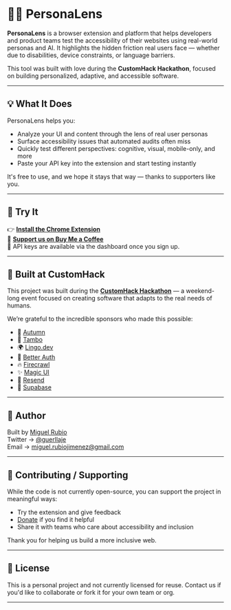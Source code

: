 # 🕵️‍♀️ PersonaLens

**PersonaLens** is a browser extension and platform that helps developers and product teams test the accessibility of their websites using real-world personas and AI. It highlights the hidden friction real users face — whether due to disabilities, device constraints, or language barriers.

This tool was built with love during the **CustomHack Hackathon**, focused on building personalized, adaptive, and accessible software.

---

## 💡 What It Does

PersonaLens helps you:

- Analyze your UI and content through the lens of real user personas
- Surface accessibility issues that automated audits often miss
- Quickly test different perspectives: cognitive, visual, mobile-only, and more
- Paste your API key into the extension and start testing instantly

It's free to use, and we hope it stays that way — thanks to supporters like you.

---

## 🧪 Try It

👉 **[Install the Chrome Extension](https://chromewebstore.google.com/detail/personalens/cglgioahlckbpkobooplpklngonaocfg?utm_source=item-share-cb)**  
💜 **[Support us on Buy Me a Coffee](https://coff.ee/personalens.cc)**  
🔑 API keys are available via the dashboard once you sign up.

---

## 🙌 Built at CustomHack

This project was built during the **[CustomHack Hackathon](https://customhack.dev)** — a weekend-long event focused on creating software that adapts to the real needs of humans.

We’re grateful to the incredible sponsors who made this possible:

- 🍂 [Autumn](https://useautumn.com)
- 🧠 [Tambo](https://tambo.co)
- 🌍 [Lingo.dev](https://lingo.dev)
- 🔐 [Better Auth](https://www.better-auth.com/)
- 🔥 [Firecrawl](https://firecrawl.dev)
- ✨ [Magic UI](https://magicui.design)
- 📧 [Resend](https://resend.com)
- 🐘 [Supabase](https://supabase.com)

---

## 👤 Author

Built by [Miguel Rubio](https://github.com/guerllaje)  
Twitter → [@guerllaje](https://twitter.com/guerllaje)  
Email → miguel.rubiojimenez@gmail.com

---

## 🫶 Contributing / Supporting

While the code is not currently open-source, you can support the project in meaningful ways:

- Try the extension and give feedback
- [Donate](https://coff.ee/personalens.cc) if you find it helpful
- Share it with teams who care about accessibility and inclusion

Thank you for helping us build a more inclusive web.

---

## 📄 License

This is a personal project and not currently licensed for reuse. Contact us if you'd like to collaborate or fork it for your own team or org.

---

